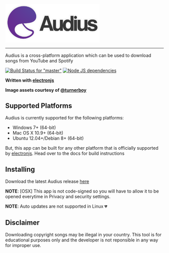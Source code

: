 <img src="assets/audius_big.png" width="300">

****

Audius is a cross-platform application which can be used to download songs from YouTube and Spotify

[![Build Status for "master"](https://travis-ci.com/mihirpathak97/audius.svg?token=ebex5hGA4p6XqQ9m8EVi&branch=master)](https://travis-ci.com/mihirpathak97/audius)
[![Node JS dependencies](https://david-dm.org/mihirpathak97/audius.svg)](https://travis-ci.com/mihirpathak97/audius)

**Written with [electronjs](https://electronjs.org/)**

**Image assets courtesy of [@turnerboy](https://github.com/turnerboy)**

## Supported Platforms

Audius is currently supported for the following platforms:
- Windows 7+ (64-bit)
- Mac OS X 10.9+ (64-bit)
- Ubuntu 12.04+/Debian 8+ (64-bit)

But, this app can be built for any other platform that is officially supported 
by [electronjs](https://github.com/electron/electron/blob/v2.0.2/docs/tutorial/support.md#supported-platforms). Head over to the docs for build instructions 

## Installing

Download the latest Audius release [here](https://github.com/mihirpathak97/audius/releases/latest) 

**NOTE**: [OSX] This app is not code-signed so you will have to allow it to be opened everytime in 
Privacy and security settings.

**NOTE**: Auto updates are not supported in Linux :broken_heart:

## Disclaimer

Downloading copyright songs may be illegal in your country. This tool is for educational purposes only and the developer is not reponsible in any way for improper use.
